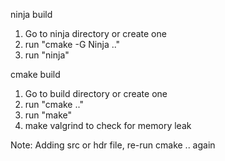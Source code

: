 ninja build
1. Go to ninja directory or create one
2. run "cmake -G Ninja .."
3. run "ninja"

cmake build
1. Go to build directory or create one
2. run "cmake .."
3. run "make"
4. make valgrind to check for memory leak

Note:
Adding src or hdr file, re-run cmake .. again
